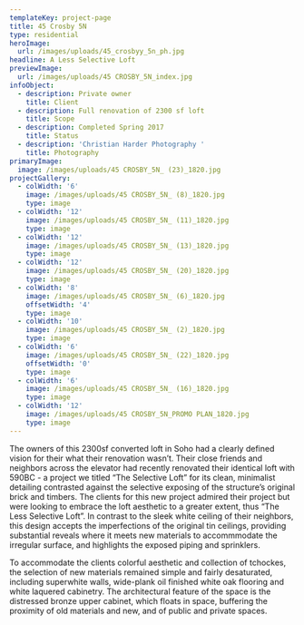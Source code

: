 ```yaml
---
templateKey: project-page
title: 45 Crosby 5N
type: residential
heroImage:
  url: /images/uploads/45_crosbyy_5n_ph.jpg
headline: A Less Selective Loft
previewImage:
  url: /images/uploads/45 CROSBY_5N_index.jpg
infoObject:
  - description: Private owner
    title: Client
  - description: Full renovation of 2300 sf loft
    title: Scope
  - description: Completed Spring 2017
    title: Status
  - description: 'Christian Harder Photography '
    title: Photography
primaryImage:
  image: /images/uploads/45 CROSBY_5N_ (23)_1820.jpg
projectGallery:
  - colWidth: '6'
    image: /images/uploads/45 CROSBY_5N_ (8)_1820.jpg
    type: image
  - colWidth: '12'
    image: /images/uploads/45 CROSBY_5N_ (11)_1820.jpg
    type: image
  - colWidth: '12'
    image: /images/uploads/45 CROSBY_5N_ (13)_1820.jpg
    type: image
  - colWidth: '12'
    image: /images/uploads/45 CROSBY_5N_ (20)_1820.jpg
    type: image
  - colWidth: '8'
    image: /images/uploads/45 CROSBY_5N_ (6)_1820.jpg
    offsetWidth: '4'
    type: image
  - colWidth: '10'
    image: /images/uploads/45 CROSBY_5N_ (2)_1820.jpg
    type: image
  - colWidth: '6'
    image: /images/uploads/45 CROSBY_5N_ (22)_1820.jpg
    offsetWidth: '0'
    type: image
  - colWidth: '6'
    image: /images/uploads/45 CROSBY_5N_ (16)_1820.jpg
    type: image
  - colWidth: '12'
    image: /images/uploads/45 CROSBY_5N_PROMO PLAN_1820.jpg
    type: image
---
```

The owners of this 2300sf converted loft in Soho had a clearly defined vision for their what their renovation wasn’t. Their close friends and neighbors across the elevator had recently renovated their identical loft with 590BC - a project we titled “The Selective Loft” for its clean, minimalist detailing contrasted against the selective exposing of the structure’s original brick and timbers. The clients for this new project admired their project but were looking to embrace the loft aesthetic to a greater extent, thus “The Less Selective Loft”. In contrast to the sleek white ceiling of their neighbors, this design accepts the imperfections of the original tin ceilings, providing substantial reveals where it meets new materials to accommmodate the irregular surface, and highlights the exposed piping and sprinklers. 



To accommodate the clients colorful aesthetic and collection of tchockes, the selection of new materials remained simple and fairly desaturated, including superwhite walls, wide-plank oil finished white oak flooring and white laquered cabinetry. The architectural feature of the space is the distressed bronze upper cabinet, which floats in space, buffering the proximity of old materials and new, and of public and private spaces.
